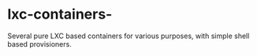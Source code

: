 lxc-containers-
===============

Several pure LXC based containers for various purposes, with simple shell based provisioners.
